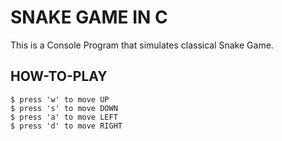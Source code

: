 # SNAKE GAME IN C

This is a Console Program that simulates classical Snake Game.

## HOW-TO-PLAY
```console
$ press 'w' to move UP
$ press 's' to move DOWN
$ press 'a' to move LEFT
$ press 'd' to move RIGHT
```